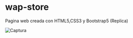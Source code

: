 # wap-store

Pagina web creada con HTML5,CSS3 y Bootstrap5 (Replica)

![Captura](https://user-images.githubusercontent.com/86639208/155062254-6b21f515-f482-4e4f-9866-cd2915a6ae58.JPG)
